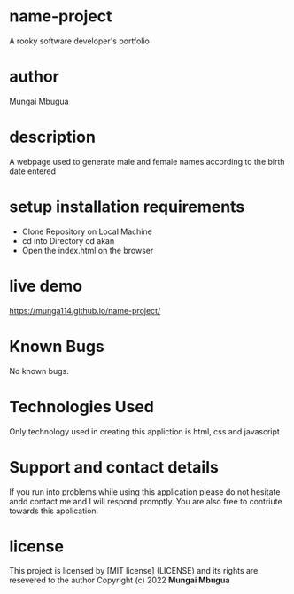 # name-project
A rooky software developer's portfolio
# author
Mungai Mbugua
# description
A webpage used to generate male and female names according to the birth date entered
# setup installation requirements
- Clone Repository on Local Machine
- cd into Directory  cd akan
- Open the index.html on the browser
# live demo
https://munga114.github.io/name-project/
# Known Bugs
No known bugs.
# Technologies Used
Only technology used in creating this appliction is html, css and javascript
# Support and contact details
If you run into problems while using this application please do not hesitate andd contact me and I will respond promptly. You are also free to contriute towards this application.
# license
This project is licensed by [MIT license] (LICENSE) and its rights are resevered to the author
Copyright (c) 2022 **Mungai Mbugua**
